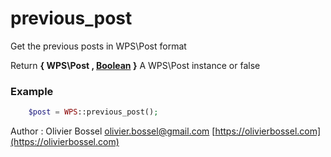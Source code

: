 # previous_post

Get the previous posts in WPS\Post format

Return **{ WPS\Post , [Boolean](http://php.net/manual/en/language.types.boolean.php) }** A WPS\Post instance or false

### Example
```php
	$post = WPS::previous_post();
```
Author : Olivier Bossel [olivier.bossel@gmail.com](mailto:olivier.bossel@gmail.com) [https://olivierbossel.com](https://olivierbossel.com)